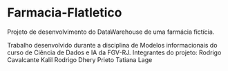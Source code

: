 # Farmacia-Flatletico
Projeto de desenvolvimento do DataWarehouse de uma farmácia fictícia.

Trabalho desenvolvido durante a disciplina de Modelos informacionais do curso de Ciência de Dados e IA da FGV-RJ.
Integrantes do projeto:
  Rodrigo Cavalcante Kalil
  Rodrigo Dhery Prieto
  Tatiana Lage
